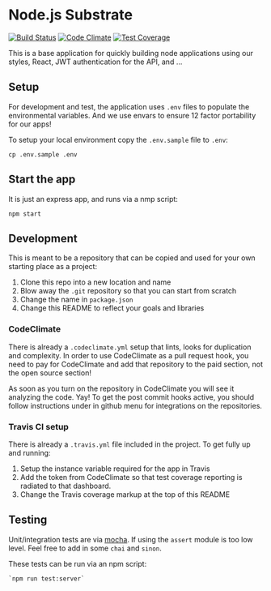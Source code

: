 # Node.js Substrate

[![Build Status](https://travis-ci.org/CDTDigital/node-substrate.svg?branch=master)](https://travis-ci.org/CDTDigital/node-substrate) [![Code Climate](https://codeclimate.com/github/CDTDigital/node-substrate/badges/gpa.svg)](https://codeclimate.com/github/CDTDigital/node-substrate) [![Test Coverage](https://codeclimate.com/github/CDTDigital/node-substrate/badges/coverage.svg)](https://codeclimate.com/github/CDTDigital/node-substrate/coverage)

This is a base application for quickly building node applications using
our styles, React, JWT authentication for the API, and ...

## Setup

For development and test, the application uses `.env` files to populate
the environmental variables. And we use envars to ensure 12 factor
portability for our apps!

To setup your local environment copy the `.env.sample` file to `.env`:

    cp .env.sample .env

## Start the app

It is just an express app, and runs via a nmp script:

    npm start

## Development

This is meant to be a repository that can be copied and used for your
own starting place as a project:

1. Clone this repo into a new location and name
2. Blow away the `.git` repository so that you can start from scratch
3. Change the name in `package.json`
4. Change this README to reflect your goals and libraries

### CodeClimate

There is already a `.codeclimate.yml` setup that lints, looks for
duplication and complexity. In order to use CodeClimate as a pull
request hook, you need to pay for CodeClimate and add that repository to
the paid section, not the open source section!

As soon as you turn on the repository in CodeClimate you will see it
analyzing the code. Yay! To get the post commit hooks active, you
should follow instructions under in github menu for integrations on
the repositories.

### Travis CI setup

There is already a `.travis.yml` file included in the project. To get
fully up and running:

1. Setup the instance variable required for the app in Travis
2. Add the token from CodeClimate so that test coverage reporting is
   radiated to that dashboard.
3. Change the Travis coverage markup at the top of this README

## Testing

Unit/integration tests are via [mocha](https://mochajs.org/). If using the `assert`
module is too low level. Feel free to add in some `chai` and `sinon`.

These tests can be run via an npm script:

    `npm run test:server`


